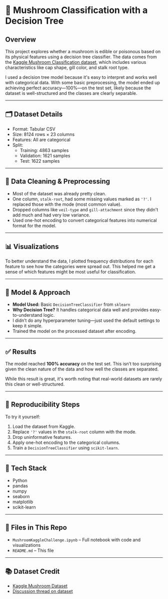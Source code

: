 # 🍄 Mushroom Classification with a Decision Tree

## Overview

This project explores whether a mushroom is edible or poisonous based on its physical features using a decision tree classifier. The data comes from the [Kaggle Mushroom Classification dataset](https://www.kaggle.com/datasets/uciml/mushroom-classification/data), which includes various characteristics like cap shape, gill color, and stalk root type.  

I used a decision tree model because it's easy to interpret and works well with categorical data. With some basic preprocessing, the model ended up achieving perfect accuracy—100%—on the test set, likely because the dataset is well-structured and the classes are clearly separable.

---

## 🗂️ Dataset Details

- Format: Tabular CSV
- Size: 8124 rows × 23 columns
- Features: All are categorical
- Split:  
  - Training: 4863 samples  
  - Validation: 1621 samples  
  - Test: 1622 samples

---

## 🧹 Data Cleaning & Preprocessing

- Most of the dataset was already pretty clean.
- One column, `stalk-root`, had some missing values marked as `'?'`. I replaced those with the mode (most common value).
- Dropped columns like `veil-type` and `gill-attachment` since they didn't add much and had very low variance.
- Used one-hot encoding to convert categorical features into numerical format for the model.

---

## 📊 Visualizations

To better understand the data, I plotted frequency distributions for each feature to see how the categories were spread out. This helped me get a sense of which features might be most useful for classification.

---

## 🤖 Model & Approach

- **Model Used:** Basic `DecisionTreeClassifier` from `sklearn`
- **Why Decision Tree?** It handles categorical data well and provides easy-to-understand logic.
- I didn’t do any hyperparameter tuning—just used the default settings to keep it simple.
- Trained the model on the processed dataset after encoding.

---

## ✅ Results

The model reached **100% accuracy** on the test set. This isn’t too surprising given the clean nature of the data and how well the classes are separated.

While this result is great, it's worth noting that real-world datasets are rarely this clean or well-structured.

---

## 🔁 Reproducibility Steps

To try it yourself:
1. Load the dataset from Kaggle.
2. Replace `'?'` values in the `stalk-root` column with the mode.
3. Drop uninformative features.
4. Apply one-hot encoding to the categorical columns.
5. Train a `DecisionTreeClassifier` using `scikit-learn`.

---

## 🧰 Tech Stack

- Python
- pandas
- numpy
- seaborn
- matplotlib
- scikit-learn

---

## 📁 Files in This Repo

- `MushroomKaggleChallenge.ipynb` – Full notebook with code and visualizations  
- `README.md` – This file

---

## 📚 Dataset Credit

- [Kaggle Mushroom Dataset](https://www.kaggle.com/datasets/uciml/mushroom-classification/data)
- [Discussion thread on dataset](https://www.kaggle.com/datasets/uciml/mushroom-classification/discussion/198420)

